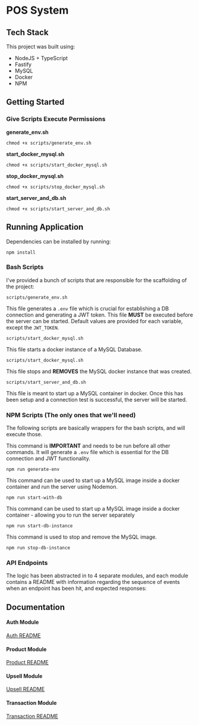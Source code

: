 # POS System
## Tech Stack
This project was built using:
- NodeJS + TypeScript
- Fastify
- MySQL
- Docker
- NPM

## Getting Started
### Give Scripts Execute Permissions 
**generate_env.sh**
```shell
chmod +x scripts/generate_env.sh
```
**start_docker_mysql.sh**
```shell
chmod +x scripts/start_docker_mysql.sh
```
**stop_docker_mysql.sh**
```shell
chmod +x scripts/stop_docker_mysql.sh
```
**start_server_and_db.sh**
```shell
chmod +x scripts/start_server_and_db.sh
```
## Running Application

Dependencies can be installed by running:
```npm
npm install
```

### Bash Scripts
I've provided a bunch of scripts that are responsible for the scaffolding of the project:
```shell
scripts/generate_env.sh
```
This file generates a `.env` file which is crucial for establishing a DB connection
and generating a JWT token. This file **MUST** be executed before the server can be started. Default values are provided
for each variable, except the `JWT_TOKEN`. 

```shell
scripts/start_docker_mysql.sh
```
This file starts a docker instance of a MySQL Database.

```shell
scripts/start_docker_mysql.sh
```
This file stops and **REMOVES** the MySQL docker instance that was created.

```shell
scripts/start_server_and_db.sh
```
This file is meant to start up a MySQL container in docker.
Once this has been setup and a connection test is successful, the server will be started.

### NPM Scripts (The only ones that we'll need)

The following scripts are basically wrappers for the bash scripts, and will execute those.

This command is **IMPORTANT** and needs to be run before all other commands.
It will generate a `.env` file which is essential for the DB connection and JWT functionality.
```npm 
npm run generate-env
```

This command can be used to start up a MySQL image inside a docker container and run the server using Nodemon.
``` npm 
npm run start-with-db
```

This command can be used to start up a MySQL image inside a docker container - allowing you to run the server separately
```npm 
npm run start-db-instance
```

This command is used to stop and remove the MySQL image.
```npm
npm run stop-db-instance
```

###  API Endpoints
The logic has been abstracted in to 4 separate modules, and each module contains a README with information regarding the sequence of events
when an endpoint has been hit, and expected responses:

## Documentation

#### Auth Module
[Auth README](src/modules/user/README.md)
#### Product Module
[Product README](src/modules/product/README.md)
#### Upsell Module
[Upsell README](src/modules/upsell/README.md)
#### Transaction Module
[Transaction README](src/modules/transaction/README.md)
